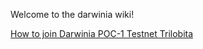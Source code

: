 Welcome to the darwinia wiki!

[How to join Darwinia POC-1 Testnet Trilobita](https://github.com/darwinia-network/darwinia/wiki/How-To-Join-Darwinia-POC-1-Testnet---Trilobita)